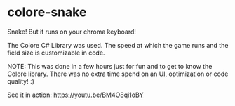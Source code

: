 # colore-snake
Snake! But it runs on your chroma keyboard!

The Colore C# Library was used. The speed at which the game runs and the field size is customizable in code. 

NOTE: This was done in a few hours just for fun and to get to know the Colore library. There was no extra time spend on an UI, optimization or code quality! :)

See it in action: https://youtu.be/BM4O8qi1oBY
